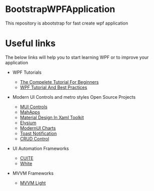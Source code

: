 # BootstrapWPFApplication
This repository is abootstrap for fast create wpf application

# Useful links
The below links will help you to start learning WPF or to improve your application
* WPF Tutorials
  * [The Compelete Tutorial For Beginners](http://www.wpf-tutorial.com/)
  * [WPF Tutorial And Best Practices](https://www.wpftutorial.net/)
  
* Modern UI Controls and metro styles Open Source Projects
  * [MUI Controls](https://github.com/firstfloorsoftware/mui)
  * [MahApps](https://github.com/MahApps/MahApps.Metro)
  * [Material Design In Xaml Toolkit](https://github.com/ButchersBoy/MaterialDesignInXamlToolkit)
  * [Elysium](https://github.com/RehanSaeed/Elysium-Extra)
  * [ModernUI Charts](https://archive.codeplex.com/?p=modernuicharts)
  * [Toast Notification](https://github.com/muhammad-magdy/WPFToastNotification)
  * [CRUD Control](https://github.com/GenericCodes/WPFCrudControl)
  
* UI Automation Frameworks
  * [CUITE](https://github.com/icnocop/cuite)
  * [White](https://github.com/TestStack/White)
 
* MVVM Frameworks
  * [MVVM Light](https://github.com/lbugnion/mvvmlight)
